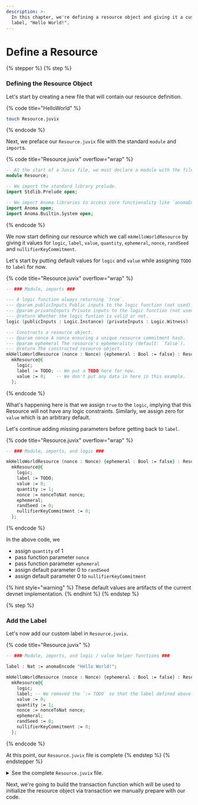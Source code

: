 ```yaml
---
description: >-
  In this chapter, we're defining a resource object and giving it a custom
  label, "Hello World!".
---
```


# Define a Resource

{% stepper %}
{% step %}
### Defining the Resource Object

Let's start by creating a new file that will contain our resource definition.

{% code title="HelloWorld" %}
```bash
touch Resource.juvix
```
{% endcode %}

Next, we preface our `Resource.juvix` file with the standard `module` and `import`s.

{% code title="Resource.juvix" overflow="wrap" %}
```agda
-- At the start of a Juvix file, we must declare a module with the filename.
module Resource;

-- We import the standard library prelude.
import Stdlib.Prelude open;

-- We import Anoma libraries to access core functionality like `anomaEncode`.
import Anoma open;
import Anoma.Builtin.System open;
```
{% endcode %}

We now start defining our resource which we call `mkHelloWorldResource` by giving it values for `logic`, `label`, `value`, `quantity`, `ephemeral`, `nonce`, `randSeed` and `nullifierKeyCommitment`.

Let's start by putting default values for `logic` and `value` while assigning `TODO` to `label` for now.

{% code title="Resource.juvix" overflow="wrap" %}
```agda
-- ### Module, imports ###

--- A logic function always returning `true`.
--- @param publicInputs Public inputs to the logic function (not used).
--- @param privateInputs Private inputs to the logic function (not used).
--- @return Whether the logic funtion is valid or not.
logic (publicInputs : Logic.Instance) (privateInputs : Logic.Witness) : Bool := true;

--- Constructs a resource object.
--- @param nonce A nonce ensuring a unique resource commitment hash.
--- @param ephemeral The resource's ephemerality (default: `false`).
--- @return The constructed resource object.
mkHelloWorldResource (nonce : Nonce) {ephemeral : Bool := false} : Resource :=
  mkResource@{
    logic;
    label := TODO; -- We put a TODO here for now.
    value := 0;    -- We don't put any data in here in this example.
  };
```
{% endcode %}

What's happening here is that we assign `true` to the `logic`, implying that this Resource will not have any logic constraints. Similarly, we assign zero for `value` which is an arbitrary default.

Let's continue adding missing parameters before getting back to `label`.

{% code title="Resource.juvix" overflow="wrap" %}
```agda
-- ### Module, imports, and logic ###

mkHelloWorldResource (nonce : Nonce) {ephemeral : Bool := false} : Resource :=
  mkResource@{
    logic;
    label := TODO;
    value := 0; 
    quantity := 1;
    nonce := nonceToNat nonce;
    ephemeral;
    randSeed := 0;
    nullifierKeyCommitment := 0;
  };
```
{% endcode %}

In the above code, we

* assign `quantity` of 1
* pass function parameter `nonce`
* pass function parameter `ephemeral`
* assign default parameter 0 to `randSeed`
* assign default parameter 0 to `nullifierKeyCommitment`

{% hint style="warning" %}
These default values are artifacts of the current devnet implementation.
{% endhint %}
{% endstep %}

{% step %}
### Add the Label

Let's now add our custom label in `Resource.juvix`.&#x20;

{% code title="Resource.juvix" %}
```agda
-- ### Module, imports, and logic / value helper functions ###

label : Nat := anomaEncode "Hello World!";

mkHelloWorldResource (nonce : Nonce) {ephemeral : Bool := false} : Resource :=
  mkResource@{
    logic;
    label; -- We removed the `:= TODO` so that the label defined above is used.
    value := 0;
    quantity := 1;
    nonce := nonceToNat nonce;
    ephemeral;
    randSeed := 0;
    nullifierKeyCommitment := 0;
  };
```
{% endcode %}

At this point, our `Resource.juvix` file is complete
{% endstep %}
{% endstepper %}

<details>

<summary>See the complete <code>Resource.juvix</code> file.</summary>

{% code title="Resource.juvix" %}
```agda
module Resource;

import Stdlib.Prelude open;
import Anoma open;
import Anoma.Builtin.System open;

--- A logic function always returning `true`.
--- @param publicInputs Public inputs to the logic function (not used).
--- @param privateInputs Private inputs to the logic function (not used).
--- @return Whether the logic funtion is valid or not.
logic (publicInputs : Logic.Instance) (privateInputs : Logic.Witness) : Bool :=
  true;

--- label takes a string and applies anomaEncode to it
--- @return object of type Nat
label : Nat := anomaEncode "Hello world!";

--- Constructs a resource object.
--- @param nonce A nonce ensuring a unique resource commitment hash.
--- @param ephemeral The resource's ephemerality (default: `false`).
--- @return Whether the logic funtion is valid or not.
mkHelloWorldResource (nonce : Nonce) {ephemeral : Bool := false} : Resource :=
  mkResource@{
    logic;
    label;
    value := 0;
    quantity := 1;
    nonce := nonceToNat nonce;
    ephemeral;
    randSeed := 0;
    nullifierKeyCommitment := 0;
  };
```
{% endcode %}

</details>

Next, we're going to build the transaction function which will be used to initialize the resource object via transaction we manually prepare with our code.

